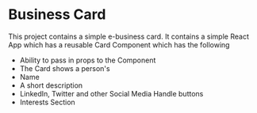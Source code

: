 # Business Card 

This project contains a simple e-business card. 
It contains a simple React App which has a reusable Card Component which has the following
- Ability to pass in props to the Component
- The Card shows a person's
- Name
- A short description
- LinkedIn, Twitter and other Social Media Handle buttons
- Interests Section